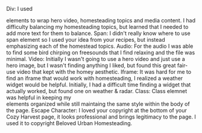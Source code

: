 Div: I used <div> elements to wrap hero video, homesteading topics and media content. I had difficulty balancing my homesteading topics, but learned that I needed to add more text for them to balance. 
Span: I didn't really know where to use span element so I used your idea from your recipes, but instead emphasizing each of the homestead topics. 
Audio: For the audio I was able to find some bird chirping on freesounds that I find relaxing and the file was minimal.
Video: Initially I wasn't going to use a hero video and just use a hero image, but I wasn't finding anything I liked, but found this great fair-use video that kept with the homey aesthetic.
Iframe: It was hard for me to find an iframe that would work with homesteading, I realized a weather widget would be helpful. Initially, I had a difficult time finding a widget that actually worked, but found one on weather & radar. 
Class: Class elemnet was helpful in keeping my <div> elements organized while still maintaing the same style within the body of the page.
Escape Character: I loved your copyright at the bottom of your Cozy Harvest page, it looks professional and brings legitimacy to the page. I used it to copyright Beloved Urban Homesteading.

